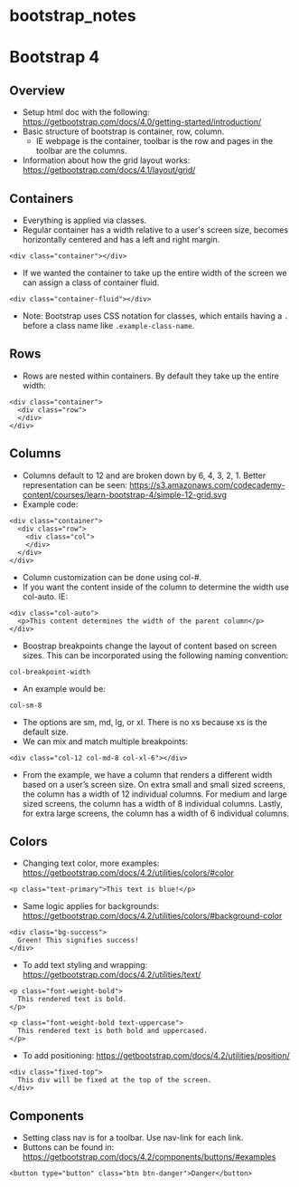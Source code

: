 # bootstrap_notes

# Bootstrap 4
## Overview
* Setup html doc with the following: https://getbootstrap.com/docs/4.0/getting-started/introduction/
* Basic structure of bootstrap is container, row, column.
	* IE webpage is the container, toolbar is the row and pages in the toolbar are the columns.
* Information about how the grid layout works: https://getbootstrap.com/docs/4.1/layout/grid/
## Containers
* Everything is applied via classes.
* Regular container has a width relative to a user's screen size, becomes horizontally centered and has a left and right margin.
```
<div class="container"></div>
```
* If we wanted the container to take up the entire width of the screen we can assign a class of container fluid.
```
<div class="container-fluid"></div>
```
* Note: Bootstrap uses CSS notation for classes, which entails having a ```.``` before a class name like ```.example-class-name```.
## Rows
* Rows are nested within containers. By default they take up the entire width:
```
<div class="container">
  <div class="row">
  </div>
</div>
```
## Columns
* Columns default to 12 and are broken down by 6, 4, 3, 2, 1. Better representation can be seen:
https://s3.amazonaws.com/codecademy-content/courses/learn-bootstrap-4/simple-12-grid.svg
* Example code:
```
<div class="container">
  <div class="row">
    <div class="col">
    </div>
  </div>
</div> 
```
* Column customization can be done using col-#.
* If you want the content inside of the column to determine the width use col-auto. IE:
```
<div class="col-auto">
  <p>This content determines the width of the parent column</p>
</div>
```
* Boostrap breakpoints change the layout of content based on screen sizes. This can be incorporated using the following naming convention:
```
col-breakpoint-width
```
* An example would be:
```
col-sm-8
```
* The options are sm, md, lg, or xl. There is no xs because xs is the default size.
* We can mix and match multiple breakpoints:
```
<div class="col-12 col-md-8 col-xl-6"></div>
```
* From the example, we have a column that renders a different width based on a user’s screen size. On extra small and small sized screens, the column has a width of 12 individual columns. For medium and large sized screens, the column has a width of 8 individual columns. Lastly, for extra large screens, the column has a width of 6 individual columns.
## Colors
* Changing text color, more examples: https://getbootstrap.com/docs/4.2/utilities/colors/#color
```
<p class="text-primary">This text is blue!</p>
```
* Same logic applies for backgrounds: https://getbootstrap.com/docs/4.2/utilities/colors/#background-color
```
<div class="bg-success">
  Green! This signifies success! 
</div>
```
* To add text styling and wrapping: https://getbootstrap.com/docs/4.2/utilities/text/
```
<p class="font-weight-bold">
  This rendered text is bold.
</p>
```
```
<p class="font-weight-bold text-uppercase">
  This rendered text is both bold and uppercased. 
</p>
```
* To add positioning: https://getbootstrap.com/docs/4.2/utilities/position/
```
<div class="fixed-top">
  This div will be fixed at the top of the screen. 
</div>
```
## Components
* Setting class nav is for a toolbar. Use nav-link for each link.
* Buttons can be found in: https://getbootstrap.com/docs/4.2/components/buttons/#examples
```
<button type="button" class="btn btn-danger">Danger</button>
```
